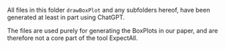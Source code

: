 All files in this folder `drawBoxPlot` and any subfolders hereof, have been generated at least in part using ChatGPT.

The files are used purely for generating the BoxPlots in our paper, and are therefore not a core part of the tool ExpectAll.

